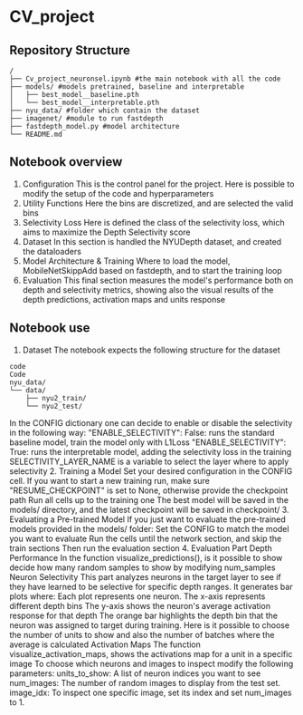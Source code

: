 # CV_project
## Repository Structure
```
/
├── Cv_project_neuronsel.ipynb #the main notebook with all the code
├── models/ #models pretrained, baseline and interpretable                        
│   ├── best_model__baseline.pth
│   └── best_model__interpretable.pth
├── nyu_data/ #folder which contain the dataset
├── imagenet/ #module to run fastdepth
├── fastdepth_model.py #model architecture
└── README.md
```

## Notebook overview
1. Configuration
This is the control panel for the project. Here is possible to modify the setup of the code and hyperparameters
2. Utility Functions
Here the bins are discretized, and are selected the valid bins
3. Selectivity Loss
Here is defined the class of the selectivity loss, which aims to maximize the Depth Selectivity score
4. Dataset
In this section is handled the NYUDepth dataset, and created the dataloaders 
5. Model Architecture & Training
Where to load the model, MobileNetSkippAdd based on fastdepth, and to start the training loop
6. Evaluation
This final section measures the model's performance both on depth and selectivity metrics, showing also the visual results of the depth predictions, activation maps and units response 

## Notebook use
1. Dataset
The notebook expects the following structure for the dataset
```
code
Code
nyu_data/
└── data/
    ├── nyu2_train/
    └── nyu2_test/
```
In the CONFIG dictionary one can decide to enable or disable the selectivity in the following way:
"ENABLE_SELECTIVITY": False: runs the standard baseline model, train the model only with L1Loss
"ENABLE_SELECTIVITY": True: runs the interpretable model, adding the selectivity loss in the training
SELECTIVITY_LAYER_NAME is a variable to select the layer where to apply selectivity
2. Training a Model
Set your desired configuration in the CONFIG cell.
If you want to start a new training run, make sure "RESUME_CHECKPOINT" is set to None, otherwise provide the checkpoint path
Run all cells up to the training one
The best model will be saved in the models/ directory, and the latest checkpoint will be saved in checkpoint/
3. Evaluating a Pre-trained Model
If you just want to evaluate the pre-trained models provided in the models/ folder:
Set the CONFIG to match the model you want to evaluate
Run the cells until the network section, and skip the train sections
Then run the evaluation section
4. Evaluation Part
Depth Performance
In the function visualize_predictions(), is it possible to show decide how many random samples to show by modifying num_samples 
Neuron Selectivity
This part analyzes neurons in the target layer to see if they have learned to be selective for specific depth ranges. It generates bar plots where:
Each plot represents one neuron.
The x-axis represents different depth bins
The y-axis shows the neuron's average activation response for that depth
The orange bar highlights the depth bin that the neuron was assigned to target during training.
Here is it possible to choose the number of units to show and also the number of batches where the average is calculated
Activation Maps 
The function visualize_activation_maps, shows the activations map for a unit in a specific image
To choose which neurons and images to inspect modify the following parameters:
units_to_show: A list of neuron indices you want to see
num_images: The number of random images to display from the test set.
image_idx: To inspect one specific image, set its index and set num_images to 1.
